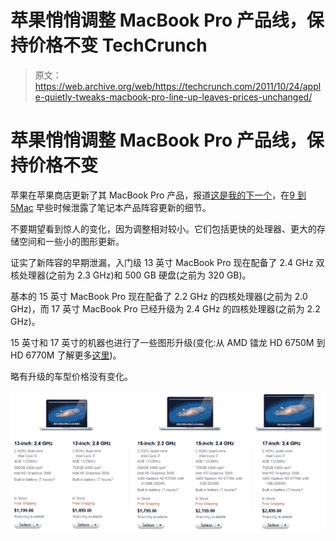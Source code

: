 # 苹果悄悄调整 MacBook Pro 产品线，保持价格不变 TechCrunch

> 原文：<https://web.archive.org/web/https://techcrunch.com/2011/10/24/apple-quietly-tweaks-macbook-pro-line-up-leaves-prices-unchanged/>

# 苹果悄悄调整 MacBook Pro 产品线，保持价格不变

苹果在苹果商店更新了其 MacBook Pro 产品，报道[这是我的下一个](https://web.archive.org/web/20230203220836/http://thisismynext.com/2011/10/24/macbook-pro-specs-update-october-2011/)，在[9 到 5Mac](https://web.archive.org/web/20230203220836/http://9to5mac.com/2011/10/23/apples-new-macbook-pro-lineup-revealed-with-faster-processors-and-more-storage/) 早些时候泄露了笔记本产品阵容更新的细节。

不要期望看到惊人的变化，因为调整相对较小。它们包括更快的处理器、更大的存储空间和一些小的图形更新。

证实了新阵容的早期泄漏，入门级 13 英寸 MacBook Pro 现在配备了 2.4 GHz 双核处理器(之前为 2.3 GHz)和 500 GB 硬盘(之前为 320 GB)。

基本的 15 英寸 MacBook Pro 现在配备了 2.2 GHz 的四核处理器(之前为 2.0 GHz)，而 17 英寸 MacBook Pro 已经升级为 2.4 GHz 的四核处理器(之前为 2.2 GHz)。

15 英寸和 17 英寸的机器也进行了一些图形升级(变化:从 AMD 镭龙 HD 6750M 到 HD 6770M 了解更多[这里](https://web.archive.org/web/20230203220836/http://www.amd.com/us/products/notebook/graphics/amd-radeon-6000m/amd-radeon-6700m-6600m/Pages/amd-radeon-6700m-6600m.aspx))。

略有升级的车型价格没有变化。

![](img/df29ac57fb8fa9121fcd919011eb569e.png)